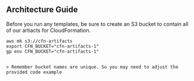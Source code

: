## Architecture Guide

Before you run any templates, be sure to create an S3 bucket to contain all of our artiacts for CloudFormation.

```
aws mk s3://cfn-artifacts
export CFN_BUCKET="cfn-artifacts-1"
gp env CFN_BUCKET="cfn-artifacts-1"


> Remember bucket names are unique. So you may need to adjust the provided code example